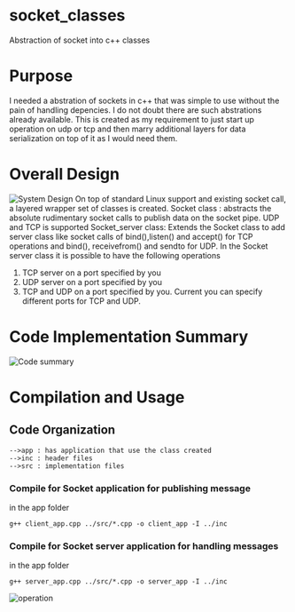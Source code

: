# socket_classes
Abstraction of socket into c++ classes

# Purpose
I needed a abstration of sockets in c++ that was simple to use without the pain of handling depencies. I do not doubt there are such abstrations already available. This is created as my requirement to just start up operation on udp or tcp and then marry additional layers for data serialization on top of it as I would need them. 

# Overall Design
![System Design](https://res.cloudinary.com/sabercyber/image/upload/v1615046055/socket_classes/system_view_erbrbo.bmp)
On top of standard Linux support and existing socket call, a layered wrapper set of classes is created. 
Socket class : abstracts the absolute rudimentary socket calls to publish data on the socket pipe. UDP and TCP is supported
Socket_server class: Extends the Socket class to add server class like socket calls of  bind(),listen() and accept() for TCP operations and bind(), receivefrom() and sendto for UDP.
In the Socket server class it is possible to have the following operations
  1. TCP server on a port specified by you
  2. UDP server on a port specified by you
  3. TCP and UDP on a port specified by you. Current you can specify different ports for TCP and UDP. 

# Code Implementation Summary
![Code summary](https://res.cloudinary.com/sabercyber/image/upload/v1615046056/socket_classes/code_socket_class_usvepr.bmp)

# Compilation and Usage
## Code Organization 
    -->app : has application that use the class created
    -->inc : header files
    -->src : implementation files 
### Compile for Socket application for publishing message
in the app folder
```
g++ client_app.cpp ../src/*.cpp -o client_app -I ../inc
```

### Compile for Socket server application for handling messages
in the app folder
```
g++ server_app.cpp ../src/*.cpp -o server_app -I ../inc
```

![operation](https://res.cloudinary.com/sabercyber/image/upload/v1615046054/socket_classes/execution_ubaidi.png)
